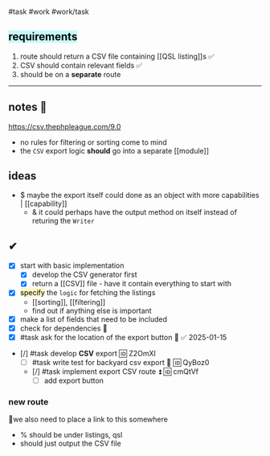 #task #work #work/task

## <mark style="background: #ABF7F7A6;">requirements</mark>

1. route should return a CSV file containing [[QSL listing]]s ✅
2. CSV should contain relevant fields ✅
3. should be on a **separate** route

---
## notes 📔
https://csv.thephpleague.com/9.0
- no rules for filtering or sorting come to mind
- the `CSV` export logic **should** go into a separate [[module]]

## ideas
- $ maybe the export itself could done as an object with more capabilities | [[capability]]
	- & it could perhaps have the output method on itself instead of returing the `Writer`
## ✔
- [x] start with basic implementation
	- [x] develop the CSV generator first
	- [x] return a [[CSV]] file - have it contain everything to start with
- [x] <mark style="background: #FFF3A3A6;">specify</mark> the `logic` for fetching the listings
	- [[sorting]], [[filtering]]
	- find out if anything else is important
- [x] make a list of fields that need to be included
- [x] check for dependencies 🔽
- [x] #task ask for the location of the export button 🔼 ✅ 2025-01-15
- [/] #task develop **CSV** export 🆔 Z2OmXI
	- [ ] #task write test for backyard csv export 🧪  🆔 QyBoz0
	- [/] #task implement export CSV route ⏫ 🆔 cmQtVf
		- [ ] add export button

### new route

📔we also need to place a link to this somewhere
- % should be under listings, qsl
- should just output the CSV file
